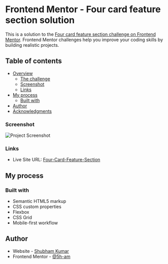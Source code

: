 # Frontend Mentor - Four card feature section solution

This is a solution to the [Four card feature section challenge on Frontend Mentor](https://www.frontendmentor.io/challenges/four-card-feature-section-weK1eFYK). Frontend Mentor challenges help you improve your coding skills by building realistic projects. 

## Table of contents

- [Overview](#overview)
  - [The challenge](#the-challenge)
  - [Screenshot](#screenshot)
  - [Links](#links)
- [My process](#my-process)
  - [Built with](#built-with)
- [Author](#author)
- [Acknowledgments](#acknowledgments)


### Screenshot

![Project Screenshot]()


### Links

- Live Site URL: [Four-Card-Feature-Section]()

## My process

### Built with

- Semantic HTML5 markup
- CSS custom properties
- Flexbox
- CSS Grid
- Mobile-first workflow


## Author

- Website - [Shubham Kumar](https://www.5ham.com)
- Frontend Mentor - [@5h-am](https://www.frontendmentor.io/profile/5h-am)


